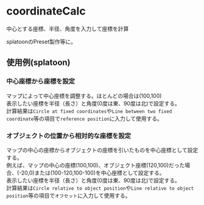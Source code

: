 # coordinateCalc  
  
中心とする座標、半径、角度を入力して座標を計算  
  
splatoonのPreset製作等に。  
  
## 使用例(splatoon)  
  
### 中心座標から座標を設定  
  
マップによって中心座標を調整する。ほとんどの場合は(100,100)  
表示したい座標を半径（長さ）と角度(0度は東、90度は北)で設定する。  
計算結果は`Circle at fixed coordinates`や`Line between two fixed coordinate`等の項目で`reference position`に入力して使用する。  
### オブジェクトの位置から相対的な座標を設定  
  
マップの中心の座標からオブジェクトの座標を引いたものを中心座標として設定する。  
例えば、マップの中心の座標(100,100)、オブジェクト座標(120,100)だった場合、(-20,0)または(100-120,100-100)を中心座標として設定する。  
表示したい座標を半径（長さ）と角度(0度は東、90度は北)で設定する。  
計算結果は`Circle relative to object position`や`Line relative to object position`等の項目で`オフセット`に入力して使用する。